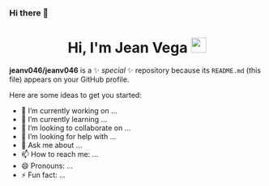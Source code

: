 ### Hi there 👋
<h1 align="center">Hi, I'm Jean Vega  <img width="30px" src="https://raw.githubusercontent.com/iampavangandhi/iampavangandhi/master/gifs/Hi.gif"></h1>

**jeanv046/jeanv046** is a ✨ _special_ ✨ repository because its `README.md` (this file) appears on your GitHub profile.

Here are some ideas to get you started:

- 🔭 I’m currently working on ...
- 🌱 I’m currently learning ...
- 👯 I’m looking to collaborate on ...
- 🤔 I’m looking for help with ...
- 💬 Ask me about ...
- 📫 How to reach me: ...
- 😄 Pronouns: ...
- ⚡ Fun fact: ...
